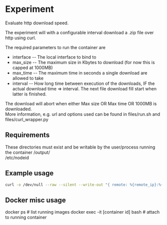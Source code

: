 
# Experiment
Evaluate http download speed.

The experiment will with a configurable interval download a .zip file over http using curl.

The required parameters to run the container are 
 * interface -- The local interface to bind to
 * max_size -- The maximum size in Kbytes to download (for now this is capped at 1000MB)
 * max_time -- The maximum time in seconds a single download are allowed to take
 * interval -- How long time between execution of the downloads, IF the actual download time => interval. The next file download fill start when latter is finished.

The download will abort when either Max size OR Max time OR 1000MB is downloaded.    
More information, e.g. url and options used can be found in files/run.sh and files/curl_wrapper.py


## Requirements

These directories must exist and be writable by the user/process running the container 
/output/    
/etc/nodeid

## Example usage
```bash
curl -o /dev/null --raw --silent --write-out "{ remote: %{remote_ip}:%{remote_port}, size: %{size_download}, speed: %{speed_download}, time: %{time_total}, time_download: %{time_starttransfer} }" --interface eth0 --max-time 100 --range 0-100 http://speedtest.bahnhof.net/1000M.zip| python curl_formatter.py
```

## Docker misc usage

docker ps  # list running images
docker exec -it [container id] bash   # attach to running container
